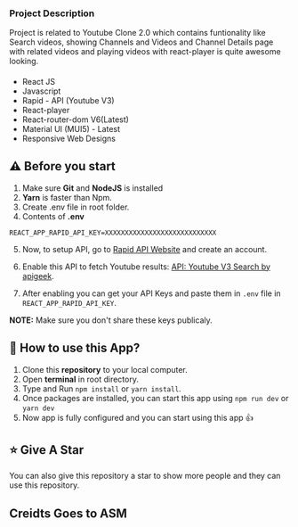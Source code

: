 ### Project Description

Project is related to Youtube Clone 2.0 which contains funtionality like Search videos, showing Channels and Videos and Channel Details page with related videos and playing videos with react-player is quite awesome looking.


#### 
 - React JS
 - Javascript
 - Rapid - API (Youtube V3)
 - React-player
 - React-router-dom V6(Latest)
 - Material UI (MUI5) - Latest
 - Responsive Web Designs

## ⚠️ Before you start

1. Make sure **Git** and **NodeJS** is installed
2. **Yarn** is faster than Npm. 
3. Create .env file in root folder.
4. Contents of **.env**

```
REACT_APP_RAPID_API_KEY=XXXXXXXXXXXXXXXXXXXXXXXXXXXX
```

5. Now, to setup API, go to [Rapid API Website](https://rapidapi.com/) and create an account.

6. Enable this API to fetch Youtube  results: [API: Youtube V3  Search by apigeek](https://rapidapi.com).


7. After enabling you can get your API Keys and paste them in `.env` file in `REACT_APP_RAPID_API_KEY`.

**NOTE:** Make sure you don't share these keys publicaly.

## 📌 How to use this App?

1. Clone this **repository** to your local computer.
2. Open **terminal** in root directory.
3. Type and Run `npm install` or `yarn install`.
4. Once packages are installed, you can start this app using `npm run dev` or `yarn dev`
5. Now app is fully configured and you can start using this app :+1:

 
## ⭐ Give A Star

You can also give this repository a star to show more people and they can use this repository.

 
 ##   Creidts Goes to ASM
